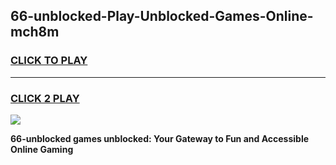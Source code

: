 
## 66-unblocked-Play-Unblocked-Games-Online-mch8m
<h3>
<a href="https://premium76.site?title=66-unblocked&ref=25A">CLICK TO PLAY</a></h3>
<hr>

<h3>
<a href="https://premium76.site?title=66-unblocked&ref=25A">CLICK 2 PLAY</a>
  
</h3>

<a href="https://premium76.site?title=66-unblocked&ref=25A"><img src="https://clearcache.store/games.png"></a>


**66-unblocked games unblocked: Your Gateway to Fun and Accessible Online Gaming**
